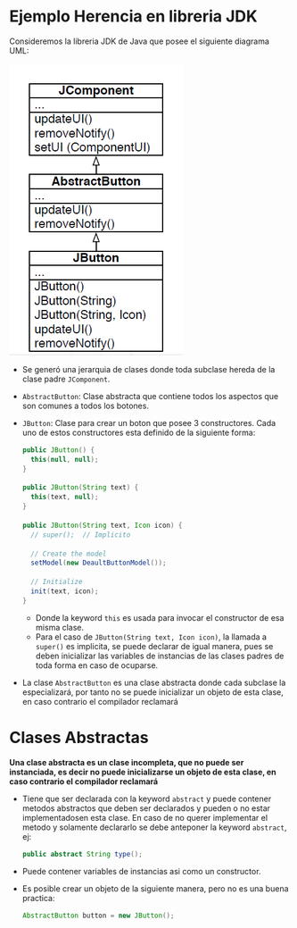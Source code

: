 # Ejemplo Herencia en libreria JDK

Consideremos la libreria JDK de Java que posee el siguiente diagrama UML:

![](img/JDK.PNG)

* Se generó una jerarquia de clases donde toda subclase hereda de la clase padre `JComponent`.
* `AbstractButton`: Clase abstracta que contiene todos los aspectos que son comunes a todos los botones.
* `JButton`: Clase para crear un boton que posee 3 constructores. Cada uno de estos constructores esta definido de la siguiente forma:

  ```java
  public JButton() {
    this(null, null);
  }
  
  public JButton(String text) {
    this(text, null);
  }

  public JButton(String text, Icon icon) {
    // super();  // Implicito

    // Create the model
    setModel(new DeaultButtonModel());

    // Initialize
    init(text, icon);
  }
  ```

  * Donde la keyword `this` es usada para invocar el constructor de esa misma clase.
  * Para el caso de `JButton(String text, Icon icon)`, la llamada a `super()` es implicita, se puede declarar de igual manera, pues se deben inicializar las variables de instancias de las clases padres de toda forma en caso de ocuparse.

* La clase `AbstractButton` es una clase abstracta donde cada subclase la especializará, por tanto no se puede inicializar un objeto de esta clase, en caso contrario el compilador reclamará

# Clases Abstractas

**Una clase abstracta es un clase incompleta, que no puede ser instanciada, es decir no puede inicializarse un objeto de esta clase, en caso contrario el compilador reclamará**

* Tiene que ser declarada con la keyword `abstract` y puede contener metodos abstractos que deben ser declarados y pueden o no estar implementadosen esta clase. En caso de no querer implementar el metodo y solamente declararlo se debe anteponer la keyword `abstract`, ej:
  ```java
  public abstract String type();
  ```

* Puede contener variables de instancias asi como un constructor.
* Es posible crear un objeto de la siguiente manera, pero no es una buena practica:
  
  ```java
  AbstractButton button = new JButton();
  ```